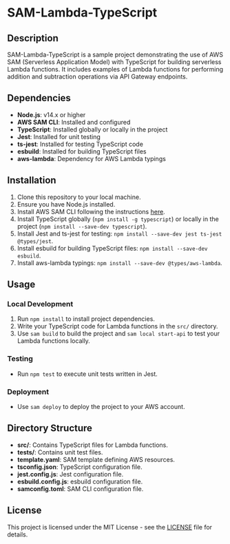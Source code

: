 # SAM-Lambda-TypeScript

## Description
SAM-Lambda-TypeScript is a sample project demonstrating the use of AWS SAM (Serverless Application Model) with TypeScript for building serverless Lambda functions. It includes examples of Lambda functions for performing addition and subtraction operations via API Gateway endpoints.

## Dependencies
- **Node.js**: v14.x or higher
- **AWS SAM CLI**: Installed and configured
- **TypeScript**: Installed globally or locally in the project
- **Jest**: Installed for unit testing
- **ts-jest**: Installed for testing TypeScript code
- **esbuild**: Installed for building TypeScript files
- **aws-lambda**: Dependency for AWS Lambda typings

## Installation
1. Clone this repository to your local machine.
2. Ensure you have Node.js installed.
3. Install AWS SAM CLI following the instructions [here](https://docs.aws.amazon.com/serverless-application-model/latest/developerguide/serverless-sam-cli-install.html).
4. Install TypeScript globally (`npm install -g typescript`) or locally in the project (`npm install --save-dev typescript`).
5. Install Jest and ts-jest for testing: `npm install --save-dev jest ts-jest @types/jest`.
6. Install esbuild for building TypeScript files: `npm install --save-dev esbuild`.
7. Install aws-lambda typings: `npm install --save-dev @types/aws-lambda`.

## Usage
### Local Development
1. Run `npm install` to install project dependencies.
2. Write your TypeScript code for Lambda functions in the `src/` directory.
3. Use `sam build` to build the project and `sam local start-api` to test your Lambda functions locally.

### Testing
- Run `npm test` to execute unit tests written in Jest.

### Deployment
- Use `sam deploy` to deploy the project to your AWS account.

## Directory Structure
- **src/**: Contains TypeScript files for Lambda functions.
- **tests/**: Contains unit test files.
- **template.yaml**: SAM template defining AWS resources.
- **tsconfig.json**: TypeScript configuration file.
- **jest.config.js**: Jest configuration file.
- **esbuild.config.js**: esbuild configuration file.
- **samconfig.toml**: SAM CLI configuration file.

## License
This project is licensed under the MIT License - see the [LICENSE](LICENSE) file for details.
